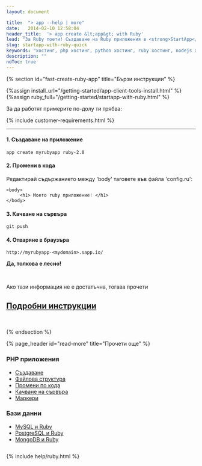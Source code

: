 ```yaml
---
layout: document

title:  "> app --help | more"
date:   2014-02-10 12:58:04
header_title:  '> app create &lt;app&gt; with Ruby'
lead: "За Ruby поети! Създаване на Ruby приложения в <strong>StartApp</strong> cloud за 5 минути"
slug: startapp-with-ruby-quick
keywords: "хостинг, php хостинг, python хостинг, ruby хостинг, nodejs хостинг"
description: ""
noToc: true
---
```


{% section id="fast-create-ruby-app" title="Бързи инструкции" %}

{%assign install_url="/getting-started/app-client-tools-install.html" %}
{%assign ruby_full="/getting-started/startapp-with-ruby.html" %}

За да работят примерите по-долу ти трябва:

{% include customer-requirements.html %}

---

#### 1. Създаване на приложение

    app create myrubyapp ruby-2.0

#### 2. Промени в кода

Редактирай съдържанието между 'body' таговете във файла 'config.ru':

    <body>
         <h1> Моето ruby приложение! </h1>
    </body>

#### 3. Качване на сървъра

    git push

#### 4. Отваряне в браузъра

    http://myrubyapp-<mydomain>.sapp.io/

**Да, толкова е лесно!**

<br />

<div class="text-center">
  <p class="lead">Ако тази информация не е достатъчна, тогава прочети</p>
  <h2><a class="btn btn-primary btn-lg" href="{{ ruby_full }}" alt="Подробни инструкции за инсталиране на Ruby приложение">Подробни инструкции</a></h2>
</div>

<br />

{% endsection %}

<div class="document-content-section">
{% page_header id="read-more" title="Прочети още" %}

<section class="read-more no-border">
  <div class="row" style="overflow: hidden;">
    <div class="col-sm-6 col-md-4 col-xs-12">
      <div class="thumbnail">
        <div class="caption">
          <h3>PHP приложения</h3>
          <ul class="list-unstyled">
              <li><a href="{{ ruby_full }}#create-ruby-app-in-details">Създаване</a></li>
              <li><a href="{{ ruby_full }}#file-structure">Файлова структура</a></li>
              <li><a href="{{ ruby_full }}#make-code-changes">Промени по кода</a></li>
              <li><a href="{{ ruby_full }}#deployment">Качване на сървъра</a></li>
              <li><a href="{{ ruby_full }}#markers">Маркери</a></li>
          </ul>
        </div>
      </div>
    </div>
    <div class="col-sm-6 col-md-4 col-xs-12">
      <div class="thumbnail">
        <div class="caption">
          <h3>Бази данни</h3>
          <ul class="list-unstyled">
             <li><a href="{{ ruby_full }}#add-mysql-to-app">MySQL и Ruby</a></li>
             <li><a href="{{ ruby_full }}#add-postgresql-to-app">PostgreSQL и Ruby</a></li>
             <li><a href="{{ ruby_full }}#add-mongo-to-app">MongoDB и Ruby</a></li>
          </ul>
        </div>
      </div>
    </div>
  </div>
</section>
</div>

{% include help/ruby.html %}
